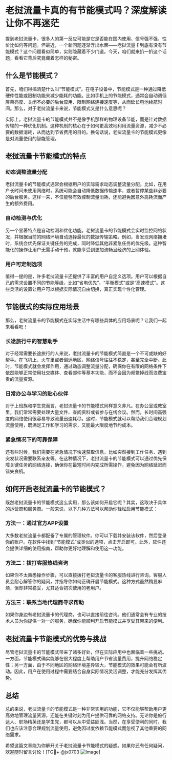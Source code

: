 # 老挝流量卡真的有节能模式吗？深度解读让你不再迷茫

提到老挝流量卡，很多人的第一反应可能是它是否能在国内使用、信号强不强、性价比如何等问题。但最近，一个新问题逐渐浮出水面——老挝流量卡到底有没有节能模式？这个问题看似简单，实则隐藏着不少门道。今天，咱们就来扒一扒这个话题，看看它背后究竟藏着怎样的秘密。

## 什么是节能模式？

首先，咱们得搞清楚什么叫“节能模式”。在电子设备中，节能模式是一种通过降低硬件性能或限制功能来减少能耗的功能。比如手机上的节能模式，通常会自动调低屏幕亮度、关闭不必要的后台应用、限制网络连接速度等，从而延长电池续航时间。那么，对于老挝流量卡来说，节能模式又是什么意思呢？

实际上，老挝流量卡的节能模式并不是像手机那样的物理设备节能，而是针对数据传输的一种优化机制。这种机制的核心在于如何更高效地利用流量资源，减少不必要的数据消耗，从而达到节省费用的目的。换句话说，老挝流量卡的节能模式更像是对流量使用的智能管理。

## 老挝流量卡节能模式的特点

### 动态调整流量分配

老挝流量卡的节能模式通常会根据用户的实际需求动态调整流量分配。比如，在用户长时间未使用网络时，系统可能会自动降低数据传输速率，或者暂停某些非必要的后台服务。这样一来，不仅能够有效控制流量消耗，还能避免因意外高耗流而产生的额外费用。

### 自动检测与优化

另一个显著特点是自动检测和优化功能。老挝流量卡的节能模式会实时监控网络状况，并根据当前的网络环境自动选择最优的数据传输策略。例如，当发现网络拥堵时，系统会优先保证关键任务的完成，同时降低其他非紧急任务的优先级。这种智能化的操作让用户无需手动干预，就能享受到更加流畅且经济的上网体验。

### 用户可定制选项

值得一提的是，许多老挝流量卡还提供了丰富的用户自定义选项。用户可以根据自己的需求设置不同的节能等级，比如“省电优先”、“平衡模式”或是“高速模式”。这些灵活的设置让用户可以根据实际情况自由切换，真正实现个性化管理。

## 节能模式的实际应用场景

那么，老挝流量卡的节能模式在实际生活中有哪些具体的应用场景呢？让我们一起来看看吧！

### 长途旅行中的智慧助手

对于经常需要长途旅行的人来说，老挝流量卡的节能模式简直是一个不可或缺的好帮手。在飞机上、火车里或者偏远地区，网络信号往往不稳定，甚至完全中断。此时，节能模式就会发挥作用，通过动态调整流量分配，确保你在有限的网络条件下依然能够正常使用社交媒体、查看邮件等基本功能，而不会因为频繁掉线而浪费宝贵的流量资源。

### 日常办公与学习的贴心伙伴

对于上班族和学生党而言，老挝流量卡的节能模式同样意义非凡。在办公室或教室里，我们常常需要处理大量文件、查阅资料或者参与在线会议。然而，长时间高强度的网络使用很容易导致流量迅速耗尽。这时，节能模式就可以帮助我们合理规划流量使用，既满足工作和学习的需求，又能最大限度地节约成本。

### 紧急情况下的可靠保障

还有些时候，我们需要在紧急情况下快速获取信息。比如突然接到工作任务、遇到突发状况需要联系亲友等。在这种情况下，老挝流量卡的节能模式可以通过优先保障关键任务的网络连接，确保你在最短时间内完成所需操作，避免因为网络延迟而错失良机。

## 如何开启老挝流量卡的节能模式？

既然老挝流量卡的节能模式这么实用，那么该如何开启它呢？其实，这取决于具体的运营商和服务商。一般来说，以下几种方法可以帮助你轻松启用节能模式：

### 方法一：通过官方APP设置

大多数老挝流量卡都配备了专属的管理软件。你可以下载并安装该软件，然后登录你的账户。在软件中找到“节能模式”或类似的选项，点击开启即可。此外，软件还会提供详细的使用指南，帮助你更好地理解和使用这一功能。

### 方法二：拨打客服热线咨询

如果你不太熟悉操作步骤，可以直接拨打老挝流量卡的客服热线进行咨询。客服人员会耐心解答你的疑问，并指导你如何正确开启节能模式。这种方式虽然稍显麻烦，但却非常稳妥，尤其适合初次使用的老用户。

### 方法三：联系当地代理商寻求帮助

如果你身边有老挝流量卡的代理商，也可以直接前往咨询。他们通常会有专业的技术人员为你提供一对一的服务，确保你能顺利开启节能模式并享受其带来的便利。

## 老挝流量卡节能模式的优势与挑战

尽管老挝流量卡的节能模式带来了诸多好处，但在实际应用中也面临着一些挑战。一方面，节能模式确实能够在很大程度上帮助用户节省流量费用，提升网络稳定性；另一方面，由于不同地区的网络环境差异较大，节能模式的效果可能会有所波动。因此，用户在使用过程中需要结合自身实际情况灵活调整，才能充分发挥其优势。

## 总结

总的来说，老挝流量卡的节能模式是一种非常实用的功能，它不仅能够帮助用户更高效地管理流量资源，还能在关键时刻为用户提供可靠的网络支持。无论你是旅行达人、职场精英还是学生党，都可以从中受益匪浅。当然，在享受便利的同时，我们也应该注意合理规划流量使用，避免因过度依赖节能模式而忽视了其他重要的网络需求。

希望这篇文章能为你解开关于老挝流量卡节能模式的疑惑。如果你还有任何疑问，欢迎随时留言讨论！[TG💪+ @jx0703 ![Image](https://github.com/user-attachments/assets/dbca1d08-cadb-493c-b0ec-ad6f7a83f270)]